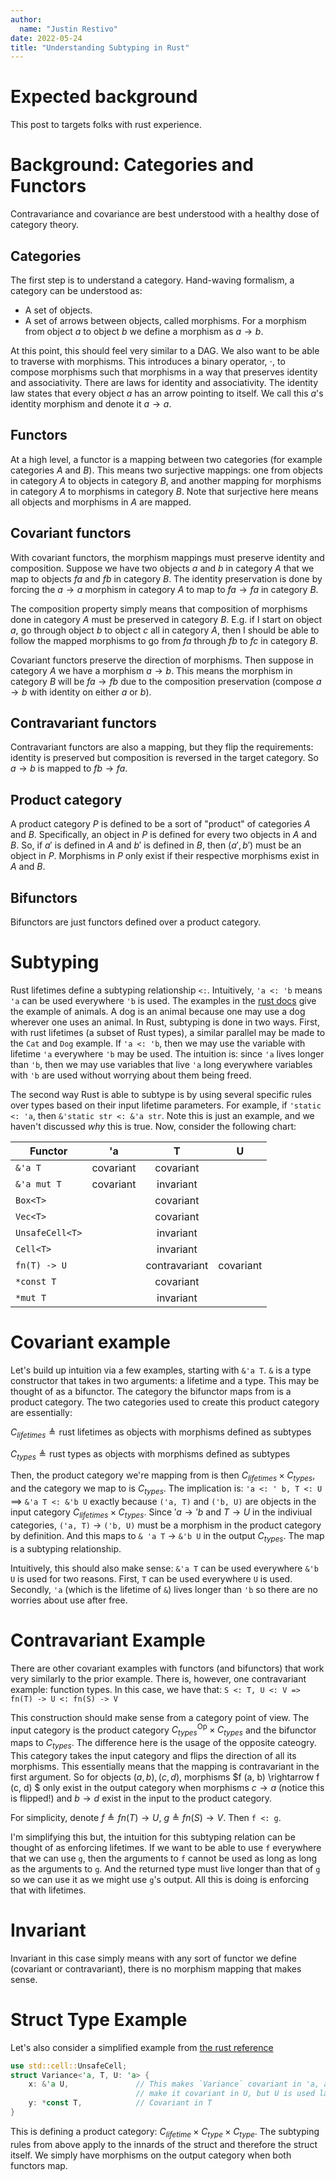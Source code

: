 ```yaml
---
author:
  name: "Justin Restivo"
date: 2022-05-24
title: "Understanding Subtyping in Rust"
---
```


# Expected background

This post to targets folks with rust experience.

# Background: Categories and Functors

Contravariance and covariance are best understood with a healthy dose of category theory.

## Categories

The first step is to understand a category. Hand-waving formalism, a category can be understood as:

- A set of objects.
- A set of arrows between objects, called morphisms. For a morphism from object $a$ to object $b$ we define a morphism as $a \rightarrow b$.

At this point, this should feel very similar to a DAG. We also want to be able to traverse with morphisms. This introduces a binary operator, $\cdot$, to compose morphisms such that morphisms in a way that preserves identity and associativity. There are laws for identity and associativity. The identity law states that every object $a$ has an arrow pointing to itself. We call this $a$'s identity morphism and denote it $a \rightarrow a$.

## Functors

At a high level, a functor is a mapping between two categories (for example categories $A$ and $B$). This means two surjective mappings: one from objects in category $A$ to objects in category $B$, and another mapping for morphisms in category $A$ to morphisms in category $B$. Note that surjective here means all objects and morphisms in $A$ are mapped.

## Covariant functors

With covariant functors, the morphism mappings must preserve identity and composition. Suppose we have two objects $a$ and $b$ in category $A$ that we map to objects $f a$ and $f b$ in category $B$. The identity preservation is done by forcing the $a \rightarrow a$ morphism in category $A$ to map to $f a \rightarrow f a$ in category $B$.

The composition property simply means that composition of morphisms done in category $A$ must be preserved in category $B$. E.g. if I start on object $a$, go through object $b$ to object $c$ all in category $A$, then I should be able to follow the mapped morphisms to go from $f a$ through $f b$ to $f c$ in category $B$.

Covariant functors preserve the direction of morphisms. Then suppose in category $A$ we have a morphism $a \rightarrow b$. This means the morphism in category $B$ will be $f a \rightarrow f b$ due to the composition preservation (compose $a \rightarrow b$ with identity on either $a$ or $b$).

## Contravariant functors

Contravariant functors are also a mapping, but they flip the requirements: identity is preserved but composition is reversed in the target category. So $a \rightarrow b$ is mapped to $f b \rightarrow f a$.

## Product category

A product category $P$ is defined to be a sort of "product" of categories $A$ and $B$. Specifically, an object in $P$ is defined for every two objects in $A$ and $B$. So, if $a'$ is defined in $A$ and $b'$ is defined in $B$, then $(a', b')$ must be an object in $P$. Morphisms in $P$ only exist if their respective morphisms exist in $A$ and $B$.

## Bifunctors

Bifunctors are just functors defined over a product category.

# Subtyping

Rust lifetimes define a subtyping relationship `<:`. Intuitively, `'a <: 'b` means `'a` can be used everywhere `'b` is used. The examples in the [rust docs](https://doc.rust-lang.org/nomicon/subtyping.html) give the example of animals. A dog is an animal because one may use a dog wherever one uses an animal. In Rust, subtyping is done in two ways. First, with rust lifetimes (a subset of Rust types), a similar parallel may be made to the `Cat` and `Dog` example. If `'a <: 'b`, then we may use the variable with lifetime `'a` everywhere `'b` may be used. The intuition is: since `'a` lives longer than `'b`, then we may use variables that live `'a` long everywhere variables with `'b` are used without worrying about them being freed.

The second way Rust is able to subtype is by using several specific rules over types based on their input lifetime parameters. For example, if `'static <: 'a`, then `&'static str <: &'a str`. Note this is just an example, and we haven't discussed *why* this is true. Now, consider the following chart:


|  Functor        |     'a    |         T         |     U     |
|-----------------|:---------:|:-----------------:|:---------:|
| `&'a T `        | covariant | covariant         |           |
| `&'a mut T`     | covariant | invariant         |           |
| `Box<T>`        |           | covariant         |           |
| `Vec<T>`        |           | covariant         |           |
| `UnsafeCell<T>` |           | invariant         |           |
| `Cell<T>`       |           | invariant         |           |
| `fn(T) -> U`    |           | contravariant     | covariant |
| `*const T`      |           | covariant         |           |
| `*mut T`        |           | invariant         |           |


# Covariant example

Let's build up intuition via a few examples, starting with `&'a T`. `&` is a type constructor that takes in two arguments: a lifetime and a type. This may be thought of as a bifunctor. The category the bifunctor maps from is a product category. The two categories used to create this product category are essentially:

$C_{lifetimes} \triangleq \text{rust lifetimes as objects with morphisms defined as subtypes}$

$C_{types} \triangleq \text{rust types as objects with morphisms defined as subtypes}$

Then, the product category we're mapping from is then $C_{lifetimes} \times C_{types}$, and the category we map to is $C_{types}$. The implication is: `'a <: ' b, T <: U` $\implies$ `&'a T <: &'b U` exactly because `('a, T)` and `('b, U)` are objects in the input category $C_{lifetimes} \times C_{types}$. Since $'a \rightarrow 'b$ and $T \rightarrow U$ in the indiviual categories, `('a, T)` $\rightarrow$ `('b, U)` must be a morphism in the product category by definition. And this maps to `& 'a T` $\rightarrow$ `&'b U` in the output $C_{types}$. The map is a subtyping relationship.

Intuitively, this should also make sense: `&'a T` can be used everywhere `&'b U` is used for two reasons. First, `T` can be used everywhere `U` is used. Secondly, `'a` (which is the lifetime of `&`) lives longer than `'b` so there are no worries about use after free.

# Contravariant Example

There are other covariant examples with functors (and bifunctors) that work very similarly to the prior example. There is, however, one contravariant example: function types. In this case, we have that: `S <: T, U <: V => fn(T) -> U <: fn(S) -> V`

This construction should make sense from a category point of view. The input category is the product category $C_{types}^{\text{Op}} \times C_{types}$ and the bifunctor maps to $C_{types}$.  The difference here is the usage of the opposite cateogry. This category takes the input category and flips the direction of all its morphisms. This essentially means that the mapping is contravariant in the first argument. So for objects $(a, b), (c, d)$, morphisms $f (a, b) \rightarrow f (c, d) $ only exist in the output category when morphisms $c \rightarrow a$ (notice this is flipped!) and $b \rightarrow d$ exist in the input to the product category.

For simplicity, denote $f \triangleq fn(T) \rightarrow U$, $g \triangleq fn(S) \rightarrow V$. Then `f <: g`.

I'm simplifying this but, the intuition for this subtyping relation can be thought of as enforcing lifetimes. If we want to be able to use `f` everywhere that we can use `g`, then the arguments to `f` cannot be used as long as long as the arguments to `g`. And the returned type must live longer than that of `g` so we can use it as we might use `g`'s output. All this is doing is enforcing that with lifetimes.

# Invariant

Invariant in this case simply means with any sort of functor we define (covariant or contravariant), there is no morphism mapping that makes sense.

# Struct Type Example

Let's also consider a simplified example from [the rust reference](https://doc.rust-lang.org/reference/subtyping.html)

```rust
use std::cell::UnsafeCell;
struct Variance<'a, T, U: 'a> {
    x: &'a U,               // This makes `Variance` covariant in 'a, and would
                            // make it covariant in U, but U is used later
    y: *const T,            // Covariant in T
}
```

This is defining a product category: $C_{lifetime} \times C_{type} \times C_{type}$. The subtyping rules from above apply to the innards of the struct and therefore the struct itself. We simply have morphisms on the output category when both functors map.
